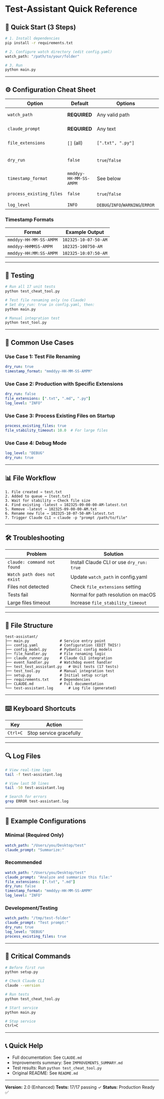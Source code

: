 # Test-Assistant Quick Reference

## 🚀 Quick Start (3 Steps)

```bash
# 1. Install dependencies
pip install -r requirements.txt

# 2. Configure watch directory (edit config.yaml)
watch_path: "/path/to/your/folder"

# 3. Run
python main.py
```

---

## ⚙️ Configuration Cheat Sheet

| Option | Default | Options | Purpose |
|--------|---------|---------|---------|
| `watch_path` | **REQUIRED** | Any valid path | Directory to monitor |
| `claude_prompt` | **REQUIRED** | Any text | Prompt for Claude CLI |
| `file_extensions` | `[]` (all) | `[".txt", ".py"]` | Filter by extension |
| `dry_run` | `false` | `true`/`false` | Test without Claude |
| `timestamp_format` | `mmddyy-HH-MM-SS-AMPM` | See below | Timestamp style |
| `process_existing_files` | `false` | `true`/`false` | Process on startup |
| `log_level` | `INFO` | `DEBUG`/`INFO`/`WARNING`/`ERROR` | Verbosity |

### Timestamp Formats

| Format | Example Output |
|--------|----------------|
| `mmddyy-HH-MM-SS-AMPM` | `102325-10-07-50-AM` |
| `mmddyy-HHMMSS-AMPM` | `102325-100750-AM` |
| `mmddyy-HH:MM:SS-AMPM` | `102325-10:07:50-AM` |

---

## 🧪 Testing

```bash
# Run all 17 unit tests
python test_cheat_tool.py

# Test file renaming only (no Claude)
# Set dry_run: true in config.yaml, then:
python main.py

# Manual integration test
python test_tool.py
```

---

## 🎯 Common Use Cases

### Use Case 1: Test File Renaming

```yaml
dry_run: true
timestamp_format: "mmddyy-HH-MM-SS-AMPM"
```

### Use Case 2: Production with Specific Extensions

```yaml
dry_run: false
file_extensions: [".txt", ".md", ".py"]
log_level: "INFO"
```

### Use Case 3: Process Existing Files on Startup

```yaml
process_existing_files: true
file_stability_timeout: 10.0  # For large files
```

### Use Case 4: Debug Mode

```yaml
log_level: "DEBUG"
dry_run: true
```

---

## 📊 File Workflow

```
1. File created → test.txt
2. Added to queue → [test.txt]
3. Wait for stability → Check file size
4. Find existing -latest → 102325-09-00-00-AM-latest.txt
5. Remove -latest → 102325-09-00-00-AM.txt
6. Rename new file → 102325-10-07-50-AM-latest.txt
7. Trigger Claude CLI → claude -p "prompt /path/to/file"
```

---

## 🛠️ Troubleshooting

| Problem | Solution |
|---------|----------|
| `claude: command not found` | Install Claude CLI or use `dry_run: true` |
| `Watch path does not exist` | Update `watch_path` in config.yaml |
| Files not detected | Check `file_extensions` setting |
| Tests fail | Normal for path resolution on macOS |
| Large files timeout | Increase `file_stability_timeout` |

---

## 📁 File Structure

```
test-assistant/
├── main.py              # Service entry point
├── config.yaml          # Configuration (EDIT THIS!)
├── config_model.py      # Pydantic config models
├── file_handler.py      # File renaming logic
├── claude_runner.py     # Claude CLI integration
├── event_handler.py     # Watchdog event handler
├── test_test_assistant.py   # Unit tests (17 tests)
├── test_tool.py         # Manual integration test
├── setup.py             # Initial setup script
├── requirements.txt     # Dependencies
├── CLAUDE.md            # Full documentation
└── test-assistant.log       # Log file (generated)
```

---

## ⌨️ Keyboard Shortcuts

| Key | Action |
|-----|--------|
| `Ctrl+C` | Stop service gracefully |

---

## 🔍 Log Files

```bash
# View real-time logs
tail -f test-assistant.log

# View last 50 lines
tail -50 test-assistant.log

# Search for errors
grep ERROR test-assistant.log
```

---

## 🎨 Example Configurations

### Minimal (Required Only)

```yaml
watch_path: "/Users/you/Desktop/test"
claude_prompt: "Summarize:"
```

### Recommended

```yaml
watch_path: "/Users/you/Desktop/test"
claude_prompt: "Analyze and summarize this file:"
file_extensions: [".txt", ".md"]
dry_run: false
timestamp_format: "mmddyy-HH-MM-SS-AMPM"
log_level: "INFO"
```

### Development/Testing

```yaml
watch_path: "/tmp/test-folder"
claude_prompt: "Test prompt:"
dry_run: true
log_level: "DEBUG"
process_existing_files: true
```

---

## 🚨 Critical Commands

```bash
# Before first run
python setup.py

# Check Claude CLI
claude --version

# Run tests
python test_cheat_tool.py

# Start service
python main.py

# Stop service
Ctrl+C
```

---

## 📞 Quick Help

- Full documentation: See `CLAUDE.md`
- Improvements summary: See `IMPROVEMENTS_SUMMARY.md`
- Test results: Run `python test_cheat_tool.py`
- Original README: See `README.md`

---

**Version:** 2.0 (Enhanced)
**Tests:** 17/17 passing ✓
**Status:** Production Ready ✅
